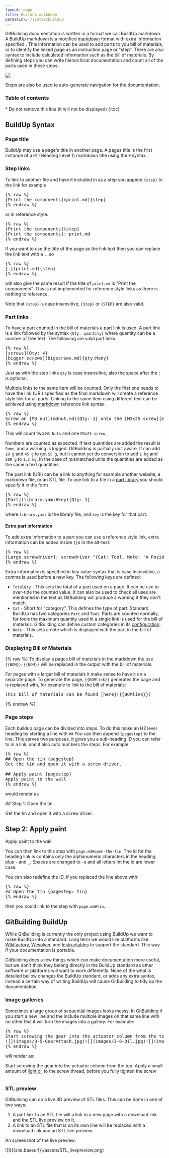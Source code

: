 ```yaml
---
layout: page
title: BuildUp markdown
permalink: /syntax/buildup
---
```


GitBuilding documentation is written in a format we call BuildUp markdown. A BuildUp markdown is a modified [markdown] format with extra information specified.. This information can be used to add parts to you bill of materials, or to identify the linked page as an instruction page or "step". There are also syntax to include calculated information such as the bill of materials. By defining steps you can write hierarchical documentation and count all of the parts used in these steps:

[markdown]: https://github.com/adam-p/markdown-here/wiki/Markdown-Cheatsheet

![]({{site.baseurl}}/assets/Steps.png)

Steps are also be used to auto-generate navigation for the documentation.

<h3>Table of contents</h3>
* Do not remove this line (it will not be displayed)
{:toc}

## BuildUp Syntax

### Page title

BuildUp may use a page's title in another page. A pages title is the first instance of a `H1` (Heading Level 1) markdown title using the `#` syntax.

### Step links

To link to another file and have it included in as a step you append `{step}` to the link for example
<pre class="example-block">
{% raw %}
[Print the components](print.md){step}
{% endraw %}
</pre>

or in reference style:

<pre class="example-block">
{% raw %}
[Print the components]{step}
[Print the components]: print.md
{% endraw %}
</pre>
    

If you want to use the title of the page as the link text then you can replace the link text with a `.`, so
<pre class="example-block">
{% raw %}
[.](print.md){step}
{% endraw %}
</pre>

will also give the same result if the title of `print.md` is "Print the components". This is not implemented for reference style links as there is nothing to reference.

Note that `{step}` is case insensitive, `{Step}` or `{STEP}` are also valid.

### Part links

To have a part counted in the bill of materials a part link is used. A part link is a link followed by the syntax `{Qty: quantity}` where quantity can be a number of free text. The following are valid part links:

<pre class="example-block">
{% raw %}
[screws]{Qty: 4}
[bigger screws](bigscrews.md){qty:Many}
{% endraw %}
</pre>

Just as with the step links `qty` is case insensitive, also the space after the `:` is optional.

Multiple links to the same item will be counted. Only the first one needs to have the link (URI) specified as the final markdown will create a reference style link for all parts. Linking to the same item using different text can be achieved using [markdown] reference link syntax:
<pre class="example-block">
{% raw %}
Screw an [M3 nut](m3nut.md){Qty: 1} onto the [M3x25 screw][m3x25screw.md]{Qty: 1}. Then add[a second nut][M3 nut]{Qty: 1} to lock it in place.
{% endraw %}
</pre>

This will count two `M3 Nuts` and one `M3x25 screw`.

Numbers are counted as expected. If text quantities are added the result is `Some`, and a warning is logged. GitBuilding is partially unit aware. It can add `10 g` and `45 g` to get `55 g`, but it cannot yet do conversion to add `1 kg` and `200 g` to `1.2 kg`. In the case of mismatched units the quantities are added as the same a text quantities.

The part link (URI) can be a link to anything for example another website, a markdown file, or an STL file. To use link to a file in a [part library]({{site.baseurl}}/syntax/builduplibrary/) you should specify it in the form

<pre class="example-block">
{% raw %}
[Part](library.yaml#key){Qty: 1}
{% endraw %}
</pre>
    
where `library.yaml` is the library file, and `key` is the key for that part.

#### Extra part information

To add extra information to a part you can use a reference style link, extra information can be added inside `{}`s in the alt-text:

<pre class="example-block">
{% raw %}
[Large screwdriver]: screwdriver "{Cat: Tool, Note: 'A Pozidriv works best, but you could try a Philips.'}"
{% endraw %}
</pre>

Extra information is specified in key value syntax that is case insensitive, a comma is used before a new key. The following keys are defined:

* `TotalQty` - This sets the total of a part used on a page. It can be use to over-ride the counted value. It can also be used to check all uses are mentioned in the text as GitBuilding will produce a warning if they don't match.
* `Cat` - Short for "category". This defines the type of part. Standard BuildUp has two categories `Part` and `Tool`. Parts are counted normally, for tools the maximum quantity used in a single link is used for the bill of materials. GitBuilding can define custom categories in its [configuration]({{site.baseurl}}/syntax/buildconfsyntax).
* `Note` - This sets a note which is displayed with the part in the bill of materials.

### Displaying Bill of Materials
{% raw %}
To display a pages bill of materials in the markdown the use `{{BOM}}`. `{{BOM}}` will be replaced in the output with the bill of materials.

For pages with a larger bill of materials it make sense to have it on a separate page. To generate the page, `{{BOMlink}}` generates the page and is replaced with, for example to link to the bill of materials:

<pre class="example-block">
This bill of materials can be found [here]({{BOMlink}})
</pre>
{% endraw %}

### Page steps

Each buildup page can be divided into steps. To do this make an H2 level heading by starting a line with `##` You can then append `{pagestep}` to the line. This serves two purposes, it gives you a sub-heading ID you can refer to in a link, and it also auto numbers the steps. For example

<pre class="example-block">
{% raw %}
## Open the tin {pagestep}
Get the tin and open it with a screw driver.

## Apply paint {pagestep}
Apply paint to the wall
{% endraw %}
</pre>
would render as

<div class="example" markdown="1">
## Step 1: Open the tin

Get the tin and open it with a screw driver.

## Step 2: Apply paint

Apply paint to the wall

</div>

You can then link to this step with `page.md#open-the-tin`. The id for the heading link is contains only the alphanumeric characters in the heading plus `-` and `_`. Spaces are changed to `-`s and all letters int the id are lower case.

You can also redefine the ID, if you replaced the line above with:

<pre class="example-block">
{% raw %}
## Open the tin {pagestep: tin}
{% endraw %}
</pre>

then you could link to the step with `page.md#tin`.

## GitBuilding BuildUp

While GitBuilding is currently the only project using BuildUp we want to make BuildUp into a standard. Long term we would like platforms like [Wikifactory](https://wikifactory.com), [Wevolver](https://www.wevolver.com), and [Instructables](https://www.instructables.com) to support the standard. This way if your documentation is portable.

GitBuilding does a few things which can make documentation more useful, but we don't think they belong directly in the BuildUp standard as other software or platforms will want to work differently. None of the what is detailed bellow changes the BuildUp standard, or adds any extra syntax, instead a certain way of writing BuildUp will cause GitBuilding to tidy up the documentation.

### Image galleries

Sometimes a large group of sequential images looks messy. In GitBuilding if you start a new line and the include multiple images on that same line with no other text it will turn the images into a gallery. For example:

<pre class="example-block">
{% raw %}
Start screwing the gear into the actuator column from the top. Apply a small amount of [light oil]{Qty: "A few drops of"} to the screw thread, before you fully tighten the screw  
![](images/3-5-GearAttach.jpg)![](images/3-6-Oil.jpg)![](images/3-7-GearAttach.jpg)
{% endraw %}
</pre>

will render as:

<div class="example">
<p>Start screwing the gear into the actuator column from the top. Apply a small amount of <a href="#">light oil</a> to the screw thread, before you fully tighten the screw  </p>
<div class="gallery-thumb"><img onmouseover="getElementById('gallery-show3').src=this.src" src="{{site.baseurl}}/images/3-5-GearAttach.jpg" alt="" /><img onmouseover="getElementById('gallery-show3').src=this.src" src="{{site.baseurl}}/images/3-6-Oil.jpg" alt="" /><img onmouseover="getElementById('gallery-show3').src=this.src" src="{{site.baseurl}}/images/3-7-GearAttach.jpg" alt="" /></div>
<div class="gallery-show"><img id="gallery-show3" src="{{site.baseurl}}/images/3-5-GearAttach.jpg" alt=""/></div>
</div>

### STL preview

GitBuilding can do a live 3D preview of STL files. This can be done in one of two ways:

1. A part link to an STL file will a link to a new page with a download link and the STL live preview on it.
1. A link to an STL file that is on its own line will be replaced with a download link and an STL live preview.

An screenshot of the live preview:

<div class="example" markdown="1">
![]({{site.baseurl}}/assets/STL_livepreview.png)
</div>
